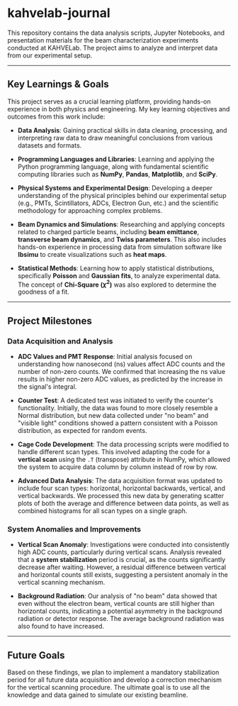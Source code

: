 # kahvelab-journal

This repository contains the data analysis scripts, Jupyter Notebooks, and presentation materials for the beam characterization experiments conducted at KAHVELab. The project aims to analyze and interpret data from our experimental setup.

---

## Key Learnings & Goals

This project serves as a crucial learning platform, providing hands-on experience in both physics and engineering. My key learning objectives and outcomes from this work include:

- **Data Analysis**: Gaining practical skills in data cleaning, processing, and interpreting raw data to draw meaningful conclusions from various datasets and formats.

- **Programming Languages and Libraries**: Learning and applying the Python programming language, along with fundamental scientific computing libraries such as **NumPy**, **Pandas**, **Matplotlib**, and **SciPy**.

- **Physical Systems and Experimental Design**: Developing a deeper understanding of the physical principles behind our experimental setup (e.g., PMTs, Scintillators, ADCs, Electron Gun, etc.) and the scientific methodology for approaching complex problems.

- **Beam Dynamics and Simulations**: Researching and applying concepts related to charged particle beams, including **beam emittance**, **transverse beam dynamics**, and **Twiss parameters**. This also includes hands-on experience in processing data from simulation software like **Ibsimu** to create visualizations such as **heat maps**.

- **Statistical Methods**: Learning how to apply statistical distributions, specifically **Poisson** and **Gaussian fits**, to analyze experimental data. The concept of **Chi-Square ($\chi^2$)** was also explored to determine the goodness of a fit.

---

## Project Milestones

### Data Acquisition and Analysis

- **ADC Values and PMT Response**: Initial analysis focused on understanding how nanosecond (ns) values affect ADC counts and the number of non-zero counts. We confirmed that increasing the ns value results in higher non-zero ADC values, as predicted by the increase in the signal's integral.

- **Counter Test**: A dedicated test was initiated to verify the counter's functionality. Initially, the data was found to more closely resemble a Normal distribution, but new data collected under "no beam" and "visible light" conditions showed a pattern consistent with a Poisson distribution, as expected for random events.

- **Cage Code Development**: The data processing scripts were modified to handle different scan types. This involved adapting the code for a **vertical scan** using the `.T` (transpose) attribute in NumPy, which allowed the system to acquire data column by column instead of row by row.

- **Advanced Data Analysis**: The data acquisition format was updated to include four scan types: horizontal, horizontal backwards, vertical, and vertical backwards. We processed this new data by generating scatter plots of both the average and difference between data points, as well as combined histograms for all scan types on a single graph.

### System Anomalies and Improvements

- **Vertical Scan Anomaly**: Investigations were conducted into consistently high ADC counts, particularly during vertical scans. Analysis revealed that a **system stabilization** period is crucial, as the counts significantly decrease after waiting. However, a residual difference between vertical and horizontal counts still exists, suggesting a persistent anomaly in the vertical scanning mechanism.

- **Background Radiation**: Our analysis of "no beam" data showed that even without the electron beam, vertical counts are still higher than horizontal counts, indicating a potential asymmetry in the background radiation or detector response. The average background radiation was also found to have increased.

---

## Future Goals

Based on these findings, we plan to implement a mandatory stabilization period for all future data acquisition and develop a correction mechanism for the vertical scanning procedure. The ultimate goal is to use all the knowledge and data gained to simulate our existing beamline.
